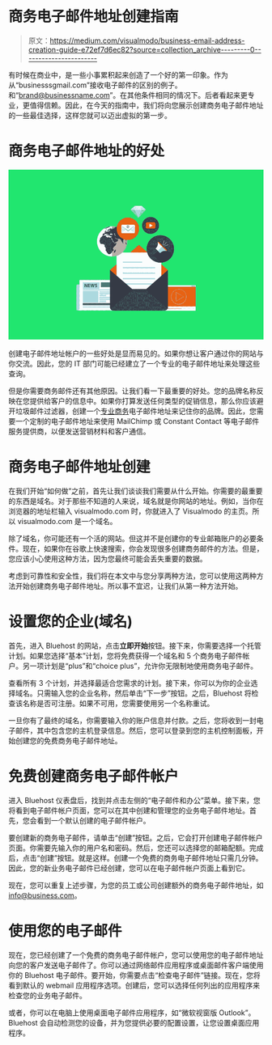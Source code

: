 # 商务电子邮件地址创建指南

> 原文：<https://medium.com/visualmodo/business-email-address-creation-guide-e72ef7d6ec82?source=collection_archive---------0----------------------->

有时候在商业中，是一些小事累积起来创造了一个好的第一印象。作为从“businesssgmail.com”接收电子邮件的区别的例子。和“brand@businessname.com”。在其他条件相同的情况下。后者看起来更专业，更值得信赖。因此，在今天的指南中，我们将向您展示创建商务电子邮件地址的一些最佳选择，这样您就可以迈出虚拟的第一步。

# 商务电子邮件地址的好处

![](img/84fd7126e0bc8f13e1178384cd42c60e.png)

创建电子邮件地址帐户的一些好处是显而易见的。如果你想让客户通过你的网站与你交流。因此，您的 IT 部门可能已经建立了一个专业的电子邮件地址来处理这些查询。

但是你需要商务邮件还有其他原因。让我们看一下最重要的好处。您的品牌名称反映在您提供给客户的信息中。如果你打算发送任何类型的促销信息，那么你应该避开垃圾邮件过滤器，创建一个[专业商务](https://visualmodo.com/benefits-of-investing-in-local-seo-for-your-small-business/)电子邮件地址来记住你的品牌。因此，您需要一个定制的电子邮件地址来使用 MailChimp 或 Constant Contact 等电子邮件服务提供商，以便发送营销材料和客户通信。

# 商务电子邮件地址创建

在我们开始“如何做”之前，首先让我们谈谈我们需要从什么开始。你需要的最重要的东西是域名。对于那些不知道的人来说，域名就是你网站的地址。例如，当你在浏览器的地址栏输入 visualmodo.com 时，你就进入了 Visualmodo 的主页。所以 visualmodo.com 是一个域名。

除了域名，你可能还有一个活的网站。但这并不是创建你的专业邮箱账户的必要条件。现在，如果你在谷歌上快速搜索，你会发现很多创建商务邮件的方法。但是，您应该小心使用这种方法，因为您最终可能会丢失重要的数据。

考虑到可靠性和安全性，我们将在本文中与您分享两种方法，您可以使用这两种方法开始创建商务电子邮件地址。所以事不宜迟，让我们从第一种方法开始。

# 设置您的企业(域名)

首先，进入 Bluehost 的网站，点击**立即开始**按钮。接下来，你需要选择一个托管计划。如果您选择“基本”计划，您将免费获得一个域名和 5 个商务电子邮件帐户。另一项计划是“plus”和“choice plus”，允许你无限制地使用商务电子邮件。

查看所有 3 个计划，并选择最适合您需求的计划。接下来，你可以为你的企业选择域名。只需输入您的企业名称，然后单击“下一步”按钮。之后，Bluehost 将检查该名称是否可注册。如果不可用，您需要使用另一个名称重试。

一旦你有了最终的域名，你需要输入你的账户信息并付款。之后，您将收到一封电子邮件，其中包含您的主机登录信息。然后，您可以登录到您的主机控制面板，开始创建您的免费商务电子邮件地址。

# 免费创建商务电子邮件帐户

进入 Bluehost 仪表盘后，找到并点击左侧的“电子邮件和办公”菜单。接下来，您将看到电子邮件帐户页面，您可以在其中创建和管理您的业务电子邮件地址。首先，您会看到一个默认创建的电子邮件帐户。

要创建新的商务电子邮件，请单击“创建”按钮。之后，它会打开创建电子邮件帐户页面。你需要先输入你的用户名和密码。然后，您还可以选择您的邮箱配额。完成后，点击“创建”按钮。就是这样。创建一个免费的商务电子邮件地址只需几分钟。因此，您的新业务电子邮件已经创建，您可以在电子邮件帐户页面上看到它。

现在，您可以重复上述步骤，为您的员工或公司创建额外的商务电子邮件地址，如 info@business.com。

# 使用您的电子邮件

现在，您已经创建了一个免费的商务电子邮件帐户，您可以使用您的电子邮件地址向您的客户发送电子邮件了。你可以通过网络邮件应用程序或桌面邮件客户端使用你的 Bluehost 电子邮件。要开始，你需要点击“检查电子邮件”链接。现在，您将看到默认的 webmail 应用程序选项。创建后，您可以选择任何列出的应用程序来检查您的业务电子邮件。

或者，你可以在电脑上使用桌面电子邮件应用程序，如“微软视窗版 Outlook”。Bluehost 会自动检测您的设备，并为您提供必要的配置设置，让您设置桌面应用程序。